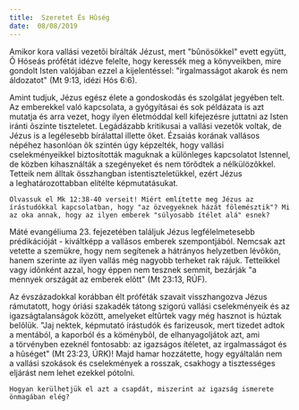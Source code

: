 ```yaml
---
title:  Szeretet És Hûség
date:  08/08/2019
---
```


Amikor kora vallási vezetõi bírálták Jézust, mert "bûnösökkel" evett együtt, Õ Hóseás prófétát idézve felelte, hogy keressék meg a könyveikben, mire gondolt Isten valójában ezzel a kijelentéssel: "irgalmasságot akarok és nem áldozatot" (Mt 9:13, idézi Hós 6:6).

Amint tudjuk, Jézus egész élete a gondoskodás és szolgálat jegyében telt. Az emberekkel való kapcsolata, a gyógyításai és sok példázata is azt mutatja és arra vezet, hogy ilyen életmóddal kell kifejezésre juttatni az Isten iránti õszinte tiszteletet. Legádázabb kritikusai a vallási vezetõk voltak, de Jézus is a legélesebb bírálattal illette õket. Ézsaiás korának vallásos népéhez hasonlóan õk szintén úgy képzelték, hogy vallási cselekményeikkel biztosították maguknak a különleges kapcsolatot Istennel, de közben kihasználták a szegényeket és nem törõdtek a nélkülözõkkel. Tetteik nem álltak összhangban istentiszteletükkel, ezért Jézus a leghatározottabban elítélte képmutatásukat.

`Olvassuk el Mk 12:38-40 verseit! Miért említette meg Jézus az írástudókkal kapcsolatban, hogy "az özvegyeknek házát fölemésztik"? Mi az oka annak, hogy az ilyen emberek "súlyosabb ítélet alá" esnek?`

Máté evangéliuma 23. fejezetében találjuk Jézus legfélelmetesebb prédikációját - kiváltképp a vallásos emberek szempontjából. Nemcsak azt vetette a szemükre, hogy nem segítenek a hátrányos helyzetben lévõkön, hanem szerinte az ilyen vallás még nagyobb terheket rak rájuk. Tetteikkel vagy idõnként azzal, hogy éppen nem tesznek semmit, bezárják "a mennyek országát az emberek elõtt" (Mt 23:13, RÚF).

Az évszázadokkal korábban élt próféták szavait visszhangozva Jézus rámutatott, hogy óriási szakadék tátong szigorú vallási cselekményeik és az igazságtalanságok között, amelyeket eltûrtek vagy még hasznot is húztak belõlük. "Jaj nektek, képmutató írástudók és farizeusok, mert tizedet adtok a mentából, a kaporból és a köménybõl, de elhanyagoljátok azt, ami a törvényben ezeknél fontosabb: az igazságos ítéletet, az irgalmasságot és a hûséget" (Mt 23:23, ÚRK)! Majd hamar hozzátette, hogy egyáltalán nem a vallási szokások és cselekmények a rosszak, csakhogy a tisztességes eljárást nem lehet ezekkel pótolni.

`Hogyan kerülhetjük el azt a csapdát, miszerint az igazság ismerete önmagában elég?`